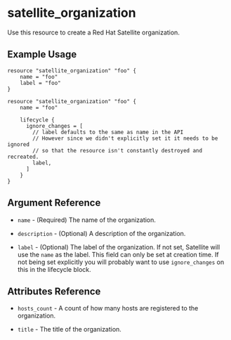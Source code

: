 # satellite\_organization

Use this resource to create a Red Hat Satellite organization.

## Example Usage

```hcl
resource "satellite_organization" "foo" {
    name = "foo"
    label = "foo"
}
```

```hcl
resource "satellite_organization" "foo" {
    name = "foo"

    lifecycle {
      ignore_changes = [
        // label defaults to the same as name in the API
        // However since we didn't explicitly set it it needs to be ignored
        // so that the resource isn't constantly destroyed and recreated.
        label,
      ]
    }
}
```

## Argument Reference

* `name` - (Required) The name of the organization.

* `description` - (Optional) A description of the organization.

* `label` - (Optional) The label of the organization. If not set, Satellite will
  use the `name` as the label.  This field can only be set at creation time. If not
  being set explicitly you will probably want to use `ignore_changes` on this
  in the lifecycle block.

## Attributes Reference

* `hosts_count` - A count of how many hosts are registered to the organization.

* `title` - The title of the organization.
